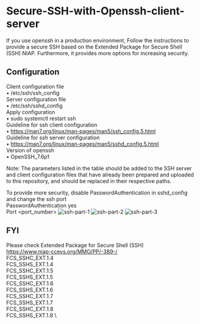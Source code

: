 # Secure-SSH-with-Openssh-client-server
If you use openssh in a production environment, Follow the instructions to provide a secure SSH based on the Extended Package for Secure Shell (SSH) NIAP. Furthermore, it provides more options for increasing security.
## Configuration
Client configuration file \
    • /etc/ssh/ssh_config \
Server configuration file \
    • /etc/ssh/sshd_config \
Apply configuration \
    • sudo systemctl restart ssh \
Guideline for ssh client configuration \
    • https://man7.org/linux/man-pages/man5/ssh_config.5.html \
Guideline for ssh server configuration \
    • https://man7.org/linux/man-pages/man5/sshd_config.5.html \
Version of openssh \
    • OpenSSH_7.6p1 
  
Note: The parameters listed in the table should be added to the SSH server and client configuration files that have already been prepared and uploaded to this repository, and should be replaced in their respective paths.

To provide more security, disable PasswordAuthentication in sshd_config and change the ssh port\
PasswordAuthentication yes \
Port <port_number> 
![ssh-part-1](https://user-images.githubusercontent.com/87664653/159468039-fddde59f-8464-4c51-b57f-6b0e2506b07e.png)
![ssh-part-2](https://user-images.githubusercontent.com/87664653/159468311-935f5e22-3fc3-442d-9488-2660c416cdde.png)
![ssh-part-3](https://user-images.githubusercontent.com/87664653/159468062-63bd4025-4636-40c5-adbc-327c944137de.png)

## FYI
Please check Extended Package for Secure Shell (SSH) \
https://www.niap-ccevs.org/MMO/PP/-389-/ \
FCS_SSHC_EXT.1.4 \
FCS_SSHS_EXT.1.4 \
FCS_SSHC_EXT.1.5 \
FCS_SSHS_EXT.1.5 \
FCS_SSHC_EXT.1.6 \
FCS_SSHS_EXT.1.6 \
FCS_SSHC_EXT.1.7 \
FCS_SSHS_EXT.1.7 \
FCS_SSHC_EXT.1.8 \
FCS_SSHS_EXT.1.8 \

